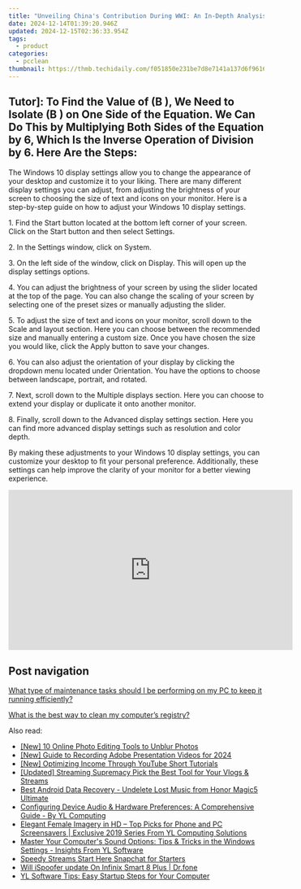 ```yaml
---
title: "Unveiling China's Contribution During WWI: An In-Depth Analysis by YL Computing and YL Software"
date: 2024-12-14T01:39:20.946Z
updated: 2024-12-15T02:36:33.954Z
tags:
  - product
categories:
  - pcclean
thumbnail: https://thmb.techidaily.com/f051850e231be7d8e7141a137d6f961668fd1698700240c7348f6738ce5b4e95.jpg
---
```


## Tutor]: To Find the Value of \(B \), We Need to Isolate \(B \) on One Side of the Equation. We Can Do This by Multiplying Both Sides of the Equation by 6, Which Is the Inverse Operation of Division by 6. Here Are the Steps:

The Windows 10 display settings allow you to change the appearance of your desktop and customize it to your liking. There are many different display settings you can adjust, from adjusting the brightness of your screen to choosing the size of text and icons on your monitor. Here is a step-by-step guide on how to adjust your Windows 10 display settings. 

1\. Find the Start button located at the bottom left corner of your screen. Click on the Start button and then select Settings.

2\. In the Settings window, click on System.

3\. On the left side of the window, click on Display. This will open up the display settings options. 

4\. You can adjust the brightness of your screen by using the slider located at the top of the page. You can also change the scaling of your screen by selecting one of the preset sizes or manually adjusting the slider.

5\. To adjust the size of text and icons on your monitor, scroll down to the Scale and layout section. Here you can choose between the recommended size and manually entering a custom size. Once you have chosen the size you would like, click the Apply button to save your changes.

6\. You can also adjust the orientation of your display by clicking the dropdown menu located under Orientation. You have the options to choose between landscape, portrait, and rotated.

7\. Next, scroll down to the Multiple displays section. Here you can choose to extend your display or duplicate it onto another monitor.

8\. Finally, scroll down to the Advanced display settings section. Here you can find more advanced display settings such as resolution and color depth. 

By making these adjustments to your Windows 10 display settings, you can customize your desktop to fit your personal preference. Additionally, these settings can help improve the clarity of your monitor for a better viewing experience.

<!-- affiliate ads begin -->
<iframe width="560" height="315" src="https://www.youtube.com/embed/uzb-0C0xUYA?si=F4MPhdVqyVgx7_8X" title="YouTube video player" frameborder="0" allow="accelerometer; autoplay; clipboard-write; encrypted-media; gyroscope; picture-in-picture; web-share" referrerpolicy="strict-origin-when-cross-origin" allowfullscreen></iframe>
<!-- affiliate ads end -->

## Post navigation

[What type of maintenance tasks should I be performing on my PC to keep it running efficiently?](https://tools.techidaily.com/pcclean/products/)

[What is the best way to clean my computer’s registry?](https://tools.techidaily.com/pcclean/products/)

<ins class="adsbygoogle"
     style="display:block"
     data-ad-format="autorelaxed"
     data-ad-client="ca-pub-7571918770474297"
     data-ad-slot="1223367746"></ins>

<ins class="adsbygoogle"
     style="display:block"
     data-ad-client="ca-pub-7571918770474297"
     data-ad-slot="8358498916"
     data-ad-format="auto"
     data-full-width-responsive="true"></ins>

<span class="atpl-alsoreadstyle">Also read:</span>
<div><ul>
<li><a href="https://extra-information.techidaily.com/new-10-online-photo-editing-tools-to-unblur-photos/"><u>[New] 10 Online Photo Editing Tools to Unblur Photos</u></a></li>
<li><a href="https://screen-recording.techidaily.com/new-guide-to-recording-adobe-presentation-videos-for-2024/"><u>[New] Guide to Recording Adobe Presentation Videos for 2024</u></a></li>
<li><a href="https://facebook-record-videos.techidaily.com/new-optimizing-income-through-youtube-short-tutorials/"><u>[New] Optimizing Income Through YouTube Short Tutorials</u></a></li>
<li><a href="https://fox-links.techidaily.com/updated-streaming-supremacy-pick-the-best-tool-for-your-vlogs-and-streams/"><u>[Updated] Streaming Supremacy Pick the Best Tool for Your Vlogs & Streams</u></a></li>
<li><a href="https://phone-solutions.techidaily.com/best-android-data-recovery-undelete-lost-music-from-honor-magic5-ultimate-by-fonelab-android-recover-music/"><u>Best Android Data Recovery - Undelete Lost Music from Honor Magic5 Ultimate</u></a></li>
<li><a href="https://win-updates.techidaily.com/configuring-device-audio-and-hardware-preferences-a-comprehensive-guide-by-yl-computing/"><u>Configuring Device Audio & Hardware Preferences: A Comprehensive Guide - By YL Computing</u></a></li>
<li><a href="https://win-updates.techidaily.com/elegant-female-imagery-in-hd-top-picks-for-phone-and-pc-screensavers-exclusive-2019-series-from-yl-computing-solutions/"><u>Elegant Female Imagery in HD – Top Picks for Phone and PC Screensavers | Exclusive 2019 Series From YL Computing Solutions</u></a></li>
<li><a href="https://win-updates.techidaily.com/master-your-computers-sound-options-tips-and-tricks-in-the-windows-settings-insights-from-yl-software/"><u>Master Your Computer's Sound Options: Tips & Tricks in the Windows Settings - Insights From YL Software</u></a></li>
<li><a href="https://fox-http.techidaily.com/speedy-streams-start-here-snapchat-for-starters/"><u>Speedy Streams Start Here Snapchat for Starters</u></a></li>
<li><a href="https://fake-location.techidaily.com/will-ispoofer-update-on-infinix-smart-8-plus-drfone-by-drfone-virtual-android/"><u>Will iSpoofer update On Infinix Smart 8 Plus | Dr.fone</u></a></li>
<li><a href="https://win-updates.techidaily.com/yl-software-tips-easy-startup-steps-for-your-computer/"><u>YL Software Tips: Easy Startup Steps for Your Computer</u></a></li>
</ul></div>

